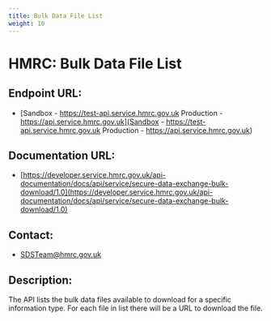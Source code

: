```yaml
---
title: Bulk Data File List
weight: 10
---
```


# HMRC: Bulk Data File List

## Endpoint URL:
 - [Sandbox - https://test-api.service.hmrc.gov.uk 
Production - https://api.service.hmrc.gov.uk](Sandbox - https://test-api.service.hmrc.gov.uk 
Production - https://api.service.hmrc.gov.uk)

## Documentation URL:
 - [https://developer.service.hmrc.gov.uk/api-documentation/docs/api/service/secure-data-exchange-bulk-download/1.0](https://developer.service.hmrc.gov.uk/api-documentation/docs/api/service/secure-data-exchange-bulk-download/1.0)

## Contact:
 - [SDSTeam@hmrc.gov.uk](mailto:SDSTeam@hmrc.gov.uk)

## Description:
The API lists the bulk data files available to download for a specific information type. For each file in list there will be a URL to download the file.

